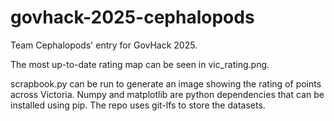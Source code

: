 # govhack-2025-cephalopods
Team Cephalopods' entry for GovHack 2025.

The most up-to-date rating map can be seen in vic_rating.png.

scrapbook.py can be run to generate an image showing the rating of points across Victoria.
Numpy and matplotlib are python dependencies that can be installed using pip.
The repo uses git-lfs to store the datasets.